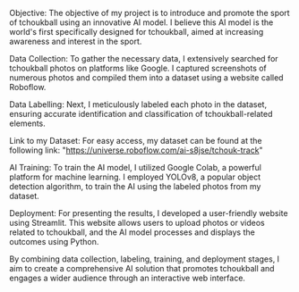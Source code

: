 Objective:
The objective of my project is to introduce and promote the sport of tchoukball using an innovative AI model. I believe this AI model is the world's first specifically designed for tchoukball, aimed at increasing awareness and interest in the sport.

Data Collection:
To gather the necessary data, I extensively searched for tchoukball photos on platforms like Google. I captured screenshots of numerous photos and compiled them into a dataset using a website called Roboflow.

Data Labelling:
Next, I meticulously labeled each photo in the dataset, ensuring accurate identification and classification of tchoukball-related elements.

Link to my Dataset:
For easy access, my dataset can be found at the following link: "https://universe.roboflow.com/ai-s8jse/tchouk-track"

AI Training:
To train the AI model, I utilized Google Colab, a powerful platform for machine learning. I employed YOLOv8, a popular object detection algorithm, to train the AI using the labeled photos from my dataset.

Deployment:
For presenting the results, I developed a user-friendly website using Streamlit. This website allows users to upload photos or videos related to tchoukball, and the AI model processes and displays the outcomes using Python.

By combining data collection, labeling, training, and deployment stages, I aim to create a comprehensive AI solution that promotes tchoukball and engages a wider audience through an interactive web interface.